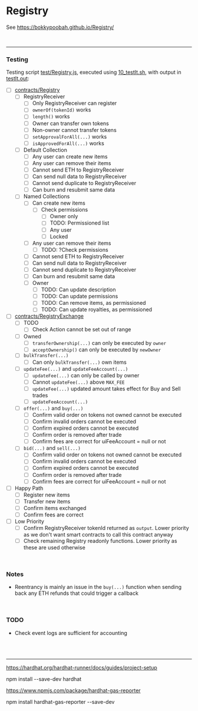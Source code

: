 # Registry

See https://bokkypoobah.github.io/Registry/

<br />

---

### Testing

Testing script [test/Registry.js](test/Registry.js), executed using [10_testIt.sh](10_testIt.sh), with output in [testIt.out](testIt.out):

* [ ] [contracts/Registry](contracts/Registry.sol)
  * [ ] RegistryReceiver
    * [ ] Only RegistryReceiver can register
    * [ ] `ownerOf(tokenId)` works
    * [ ] `length()` works
    * [ ] Owner can transfer own tokens
    * [ ] Non-owner cannot transfer tokens
    * [ ] `setApprovalForAll(...)` works
    * [ ] `isApprovedForAll(...)` works
  * [ ] Default Collection
    * [ ] Any user can create new items
    * [ ] Any user can remove their items
    * [ ] Cannot send ETH to RegistryReceiver
    * [ ] Can send null data to RegistryReceiver
    * [ ] Cannot send duplicate to RegistryReceiver
    * [ ] Can burn and resubmit same data
  * [ ] Named Collections
    * [ ] Can create new items
      * [ ] Check permissions
        * [ ] Owner only
        * [ ] TODO: Permissioned list
        * [ ] Any user
        * [ ] Locked
    * [ ] Any user can remove their items
      * [ ] TODO: ?Check permissions
    * [ ] Cannot send ETH to RegistryReceiver
    * [ ] Can send null data to RegistryReceiver
    * [ ] Cannot send duplicate to RegistryReceiver
    * [ ] Can burn and resubmit same data
    * [ ] Owner
      * [ ] TODO: Can update description
      * [ ] TODO: Can update permissions
      * [ ] TODO: Can remove items, as permissioned
      * [ ] TODO: Can update royalties, as permissioned
* [ ] [contracts/RegistryExchange](contracts/RegistryExchange.sol)
  * [ ] TODO
    * [ ] Check Action cannot be set out of range
  * [ ] Owned
    * [ ] `transferOwnership(...)` can only be executed by `owner`
    * [ ] `acceptOwnership()` can only be executed by `newOwner`
  * [ ] `bulkTransfer(...)`
    * [ ] Can only `bulkTransfer(...)` own items
  * [ ] `updateFee(...)` and `updateFeeAccount(...)`
    * [ ] `updateFee(...)` can only be called by owner
    * [ ] Cannot `updateFee(...)` above `MAX_FEE`
    * [ ] `updateFee(...)` updated amount takes effect for Buy and Sell trades
    * [ ] `updateFeeAccount(...)`
  * [ ] `offer(...)` and `buy(...)`
    * [ ] Confirm valid order on tokens not owned cannot be executed
    * [ ] Confirm invalid orders cannot be executed
    * [ ] Confirm expired orders cannot be executed
    * [ ] Confirm order is removed after trade
    * [ ] Confirm fees are correct for uiFeeAccount = null or not
  * [ ] `bid(...)` and `sell(...)`
    * [ ] Confirm valid order on tokens not owned cannot be executed
    * [ ] Confirm invalid orders cannot be executed
    * [ ] Confirm expired orders cannot be executed
    * [ ] Confirm order is removed after trade
    * [ ] Confirm fees are correct for uiFeeAccount = null or not
* [ ] Happy Path
  * [ ] Register new items
  * [ ] Transfer new items
  * [ ] Confirm items exchanged
  * [ ] Confirm fees are correct
* [ ] Low Priority
  * [ ] Confirm RegistryReceiver tokenId returned as `output`. Lower priority as we don't want smart contracts to call this contract anyway
  * [ ] Check remaining Registry readonly functions. Lower priority as these are used otherwise

<br />

### Notes

* Reentrancy is mainly an issue in the `buy(...)` function when sending back any ETH refunds that could trigger a callback

<br />

### TODO

* Check event logs are sufficient for accounting

<br />

<br />

---

https://hardhat.org/hardhat-runner/docs/guides/project-setup

npm install --save-dev hardhat

https://www.npmjs.com/package/hardhat-gas-reporter

npm install hardhat-gas-reporter --save-dev
